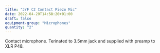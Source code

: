 ```yaml
---
title: "JrF C2 Contact Piezo Mic"
date: 2022-04-20T14:58:20+01:00
draft: false
equipment-group: "Microphones"
quantity: "2"
---
```


Contact microphone. Terinated to 3.5mm jack and supplied with preamp to XLR P48.